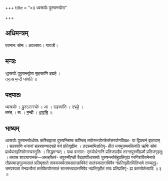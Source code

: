 +++
title = "०३ ध्वस्रयोः पुरुषन्त्योरा"

+++
## अधिमन्त्रम्
पवमानः सोमः। अवत्सारः। गायत्री।

## मन्त्रः
ध्व॒स्रयोः॑ पुरु॒षन्त्यो॒रा स॒हस्रा॑णि दद्महे ।  
तर॒त्स म॒न्दी धा॑वति ॥

## पदपाठः
ध्व॒स्रयोः॑ । पु॒रु॒ऽसन्त्योः॑ । आ । स॒हस्रा॑णि । द॒द्म॒हे॒ ।  
तर॑त् । सः । म॒न्दी । धा॒व॒ति॒ ॥

## भाष्यम्
ध्वस्रयोः पुरुषन्त्योर्ध्वस्रः कश्चिद्राजा पुरुषन्तिश्च कश्चित् तयोरुभयोरत्रेतरेतरयोगविवक्ष- या द्विवचनं द्रष्टव्यम् । सहस्राणि धनानां सहस्राण्यादद्महे वयं प्रतिगृह्णीमः । तदस्माभिःप्रतिगृ- हीतं धनमुत्तममस्त्विति ऋषिः सोमं प्रार्थयतइतिसोमस्यस्तुतिः । सिद्धमन्यत् । यथा वत्सार- एतयोर्धनानि प्रतिजग्राहैवं तरन्तपुरुमीह्ळौ प्रतिजगृहतुः । तथाच शाट्यायनकं—अथहवैतरं- तपुरुमीह्ळौ वैददश्वीध्वस्रयोः पुरुषन्त्योर्बहुप्रतिगृह्य गरगिराविवमेनाते तौहस्माङ्गुल्यासातं प्रतिमृशाते तावकामयेतामसातन्नाविवेदं सातंस्यादात्तमिवैव नप्रतिगृहीतमितिभावे तच्चतुरृ- चमपश्यतां तेनप्रत्यैतां ततोवैतयोरसातं सातमभवदात्तमिवैव नप्रतिगृहीतं सयः प्रतिप्रतिगृ- ह्य कामयेतेत्यादि ॥ ३ ॥